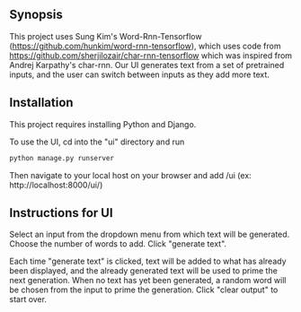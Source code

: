 ## Synopsis

This project uses Sung Kim's Word-Rnn-Tensorflow (https://github.com/hunkim/word-rnn-tensorflow), which uses code from https://github.com/sherjilozair/char-rnn-tensorflow which was inspired from Andrej Karpathy's char-rnn. Our UI generates text from a set of pretrained inputs, and the user can switch between inputs as they add more text.

## Installation

This project requires installing Python and Django.

To use the UI, cd into the "ui" directory and run

```sh
python manage.py runserver
```

Then navigate to your local host on your browser and add /ui
(ex: http://localhost:8000/ui/)

## Instructions for UI

Select an input from the dropdown menu from which text will be generated.
Choose the number of words to add.
Click "generate text".

Each time "generate text" is clicked, text will be added to what has already been displayed, and the already generated text will be used to prime the next generation. When no text has yet been generated, a random word will be chosen from the input to prime the generation.  Click "clear output" to start over.

